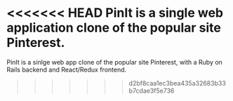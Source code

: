 <<<<<<< HEAD
PinIt is a single web application clone of the popular site Pinterest.
=======
PinIt is a sinlge web app clone of the popular site Pinterest, with a Ruby on Rails backend and React/Redux frontend.
>>>>>>> d2bf8caa1ec3bea435a32683b33b7cdae3f5e736

